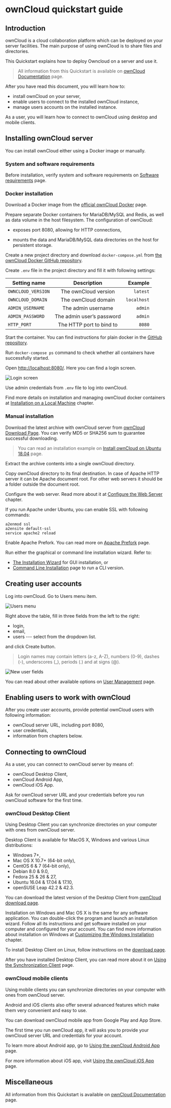 # ownCloud quickstart guide

## Introduction

ownCloud is a cloud collaboration platform which can be deployed on your server facilities. The main purpose of using ownCloud is to share files and directories.

This Quickstart explains how to deploy Owncloud on a server and use it.

> All information from this Quickstart is available on [ownCloud Documentation](https://doc.owncloud.com/) page.

After you have read this document, you will learn how to:

- install ownCloud on your server,
- enable users to connect to the installed ownCloud instance,
- manage users accounts on the installed instance.

As a user, you will learn how to connect to ownCloud using desktop and mobile clients.

## Installing ownCloud server

You can install ownCloud either using a Docker image or manually.

### System and software requirements

Before installation, verify system and software requirements on [Software requirements](https://doc.owncloud.org/server/10.0/admin_manual/installation/system_requirements.html) page.

### Docker installation

Download a Docker image from the [official ownCloud Docker](https://hub.docker.com/r/owncloud/server/) page.

Prepare separate Docker containers for MariaDB/MySQL and Redis, as well as data volume in the host filesystem. The configuration of ownCloud:

- exposes port 8080, allowing for HTTP connections,

- mounts the data and MariaDB/MySQL data directories on the host for persistent storage.

Create a new project directory and download `docker-compose.yml` from [the ownCloud Docker GitHub repository](https://github.com/owncloud-docker/server.git).

Create `.env` file in the project directory and fill it with following settings:


| Setting name | Description | Example |
| ------------ |:-----------:| -------:|
| `OWNCLOUD_VERSION`| The ownCloud version | `latest` |
| `OWNCLOUD_DOMAIN`| The ownCloud domain | `localhost` |
| `ADMIN_USERNAME`| The admin username | `admin` |
| `ADMIN_PASSWORD`| The admin user’s password | `admin` |
| `HTTP_PORT`| The HTTP port to bind to | `8080` |


Start the container. You can find instructions for plain docker in the [GitHub repository](https://github.com/owncloud-docker/server#launch-with-plain-docker).

Run `docker-compose ps` command to check whether all containers have successfully started. 

Open [http://localhost:8080/](http://localhost:8080/). Here you can find a login screen. 

![Login screen](images/1.png)

Use admin credentials from `.env` file to log into ownCloud.

Find more details on installation and managing ownCloud docker containers at [Installation on a Local Machine](https://doc.owncloud.com/server/10.1/admin_manual/installation/docker/#installation-on-a-local-machine) chapter.

### Manual installation

Download the latest archive with ownCloud server from [ownCloud Download Page](https://owncloud.org/install). You can verify MD5 or SHA256 sum to guarantee successful downloading.

> You can read an installation example on [Install ownCloud on Ubuntu 18.04](https://doc.owncloud.com/server/10.1/admin_manual/installation/ubuntu_18_04.html) page.

Extract the archive contents into a single ownCloud directory.

Copy ownCloud directory to its final destination. In case of Apache HTTP server it can be Apache document root. For other web servers it should be a folder outside the document root.

Configure the web server. Read more about it at [Configure the Web Server](https://doc.owncloud.com/server/10.1/admin_manual/installation/manual_installation.html#configure-the-web-server) chapter.

If you run Apache under Ubuntu, you can enable SSL with following commands:

```
a2enmod ssl
a2ensite default-ssl
service apache2 reload
```

Enable Apache Prefork. You can read more on [Apache Prefork](https://httpd.apache.org/docs/2.4/mod/prefork.html) page.

Run either the graphical or command line installation wizard. Refer to:

- [The Installation Wizard](https://doc.owncloud.com/server/10.1/admin_manual/installation/installation_wizard.html) for GUI installation, or
- [Command Line Installation](https://doc.owncloud.com/server/10.1/admin_manual/installation/command_line_installation.html) page to run a CLI version.

## Creating user accounts

Log into ownCloud. Go to Users menu item.

![Users menu](images/2.png)

Right above the table, fill in three fields from the left to the right:

- login,
- email,
- users --- select from the dropdown list.

and click Create button.

> Login names may contain letters (a-z, A-Z), numbers (0-9), dashes (-), underscores (_), periods (.) and at signs (@).

![New user fields](images/3.png)

You can read about other available options on [User Management](https://doc.owncloud.com/server/10.1/admin_manual/configuration/user/user_configuration.html) page.

## Enabling users to work with ownCloud

After you create user accounts, provide potential ownCloud users with following information:

- ownCloud server URL, including port 8080,
- user credentials,
- information from chapters below.

## Connecting to ownCloud

As a user, you can connect to ownCloud server by means of:

- ownCloud Desktop Client,
- ownCloud Android App,
- ownCloud iOS App.

Ask for ownCloud server URL and your credentials before you run ownCloud software for the first time.

### ownCloud Desktop Client

Using Desktop Client you can synchronize directories on your computer with ones from ownCloud server.

Desktop Client is available for MacOS X, Windows and various Linux distributions:

- Windows 7+, 
- Mac OS X 10.7+ (64-bit only),
- CentOS 6 & 7 (64-bit only),
- Debian 8.0 & 9.0,
- Fedora 25 & 26 & 27,
- Ubuntu 16.04 & 17.04 & 17.10,
- openSUSE Leap 42.2 & 42.3.

You can download the latest version of the Desktop Client from [ownCloud download page](https://owncloud.com/download/#desktop-clients).

Installation on Windows and Mac OS X is the same for any software application. You can double-click the program and launch an installation wizard.
Follow all its instructions and get software installed on your computer and configured for your account. You can find more information about installation on Windows at [Customizing the Windows Installation](https://doc.owncloud.com/desktop/installing.html#customizing-the-windows-installation) chapter.

To install Desktop Client on Linux, follow instructions on the [download page](https://owncloud.com/download/#desktop-clients).

After you have installed Desktop Client, you can read more about it on [Using the Synchronization Client](https://doc.owncloud.com/desktop/navigating.html) page.

### ownCloud mobile clients

Using mobile clients you can synchronize directories on your computer with ones from ownCloud server.

Android and iOS clients also offer several advanced features which make them very convenient and easy to use.

You can download ownCloud mobile app from Google Play and App Store.

The first time you run ownCloud app, it will asks you to provide your ownCloud server URL and credentials for your account.

To learn more about Android app, go to [Using the ownCloud Android App](https://doc.owncloud.com/android/) page.

For more information about iOS app, visit [Using the ownCloud iOS App](https://doc.owncloud.com/ios/) page.

## Miscellaneous

All information from this Quickstart is available on [ownCloud Documentation](https://doc.owncloud.com/) page.

